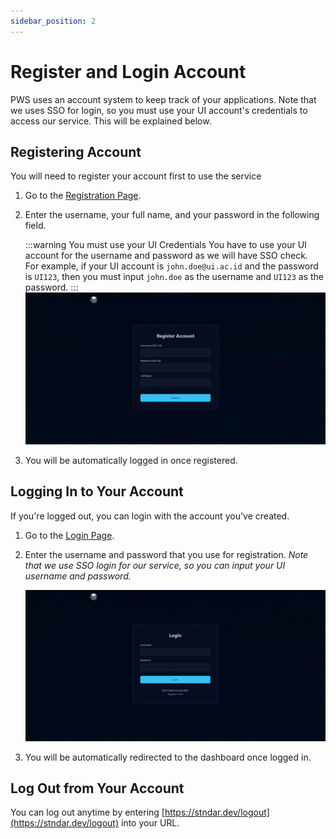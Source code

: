 ```yaml
---
sidebar_position: 2
---
```


# Register and Login Account
PWS uses an account system to keep track of your applications. Note that we uses SSO for login, so you must use your UI account's credentials to access our service. This will be explained below.

## Registering Account
You will need to register your account first to use the service

1. Go to the [Registration Page](https://stndar.dev/register).
2. Enter the username, your full name, and your password in the following field.    
    
    :::warning You must use your UI Credentials
    You have to use your UI account for the username and password as we will have SSO check.    
    For example, if your UI account is `john.doe@ui.ac.id` and the password is `UI123`, then you must input `john.doe` as the username and `UI123` as the password.
    :::
    ![Registration Page](./img/register.png)
    
3. You will be automatically logged in once registered.

## Logging In to Your Account
If you're logged out, you can login with the account you've created.

1. Go to the [Login Page](https://stndar.dev/login).
2. Enter the username and password that you use for registration.
   _Note that we use SSO login for our service, so you can input your UI username and password._     
   
    ![Login Page](./img/login.png)
3. You will be automatically redirected to the dashboard once logged in.

## Log Out from Your Account
You can log out anytime by entering [https://stndar.dev/logout](https://stndar.dev/logout) into your URL.